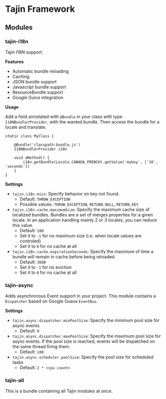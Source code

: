 # Tajin Framework #

## Modules ##

### tajin-i18n ###

Tajin I18N support.

__Features__

 - Automatic bundle reloading
 - Caching
 - JSON bundle support
 - Javascript bundle support
 - ResourceBundle support
 - Google Guice integration

__Usage__

Add a field annotated with `@Bundle` in your class with type `I18NBundlerProvider`, with the wanted bundle. Then access the bundle for a locale and translate.

```
static class MyClass {

    @Bundle('classpath:bundle.js')
    I18NBundlerProvider i18n

    void aMethod() {
        i18n.getBundle(Locale.CANADA_FRENCH).getValue('mykey', ['10', 'seconds'])
    }
}
```

__Settings__

 - `tajin.i18n.miss`: Specify behavior on key not found.
    - Default: `THROW_EXCEPTION`
    - Possible values: `THROW_EXCEPTION`, `RETURN_NULL`, `RETURN_KEY`
 - `tajin.i18n.cache.maximumSize`: Specify the maximum cache size of localized bundles. Bundles are a set of merges properties for a given locale. In an application handling mainly 2 or 3 locales, you can reduce this value.
    - Default: `100`
    - Set it to `-1` for no maximum size (i.e. when locale values are controled)
    - Set it to `0` for no cache at all
 - `tajin.i18n.cache.expirationSeconds`: Specify the maximum of time a bundle will remain in cache before being reloaded.
    - Default: `3600`
    - Set it to `-1` for no eviction
    - Set it to `0` for no cache at all

### tajin-async ###

Adds asynchronous Event support in your project. This module contains a `Dispatcher` based on Google Guava `EventBus`.

__Settings__

 - `tajin.async.dispatcher.minPoolSize`: Specify the minimum pool size for async events
    - Default: `0`
 - `tajin.async.dispatcher.maxPoolSize`: Specify the maximum pool size for async events. If the pool size is reached, events will be dispatched on the same thread firing them.
    - Default: `100`
 - `tajin.async.scheduler.poolSize`: Specify the pool size for scheduled tasks
    - Default: `2 * <cpu count>`

### tajin-all ###

This is a bundle containing all Tajin modules at once.
